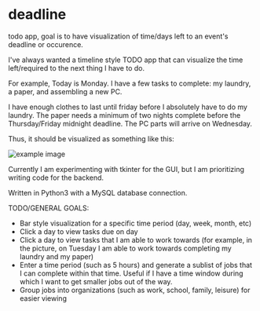 # deadline
todo app, goal is to have visualization of time/days left to an event's deadline or occurence.

I've always wanted a timeline style TODO app that can visualize the time left/required to the next thing I have to do.

For example, Today is Monday. I have a few tasks to complete: my laundry, a paper, and assembling a new PC.

I have enough clothes to last until friday before I absolutely have to do my laundry. The paper needs a minimum of two nights complete before the Thursday/Friday midnight deadline. The PC parts will arrive on Wednesday.

Thus, it should be visualized as something like this:

![example image](http://i.imgur.com/tQFLs6u.png)



Currently I am experimenting with tkinter for the GUI, but I am prioritizing writing code for the backend.

Written in Python3 with a MySQL database connection.

TODO/GENERAL GOALS:

* Bar style visualization for a specific time period (day, week, month, etc)
* Click a day to view tasks due on day
* Click a day to view tasks that I am able to work towards (for example, in the picture, on Tuesday I am able to work towards completing my laundry and my paper)
* Enter a time period (such as 5 hours) and generate a sublist of jobs that I can complete within that time. Useful if I have a time window during which I want to get smaller jobs out of the way.
* Group jobs into organizations (such as work, school, family, leisure) for easier viewing
